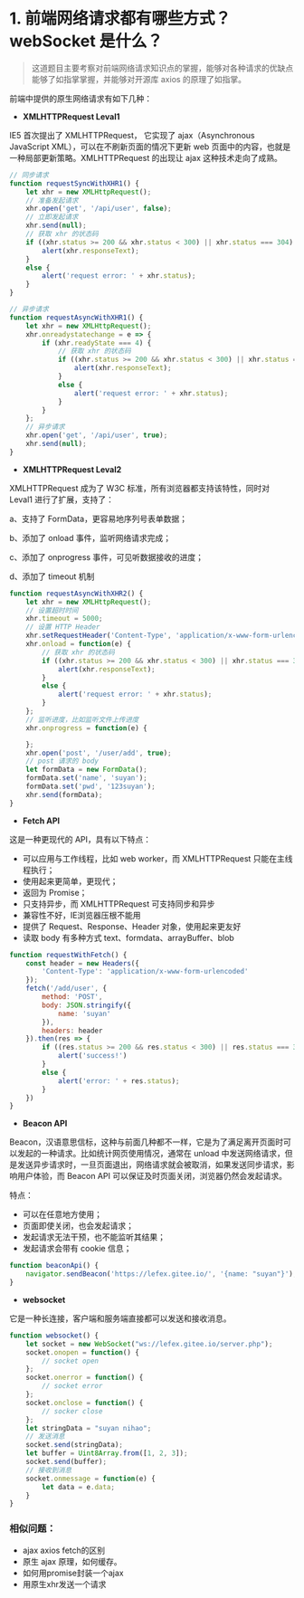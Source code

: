 # 1. 前端网络请求都有哪些方式？webSocket 是什么？

> 这道题目主要考察对前端网络请求知识点的掌握，能够对各种请求的优缺点能够了如指掌掌握，并能够对开源库 axios 的原理了如指掌。

前端中提供的原生网络请求有如下几种：

- **XMLHTTPRequest Leval1**

IE5 首次提出了 XMLHTTPRequest， 它实现了 ajax（Asynchronous JavaScript XML），可以在不刷新页面的情况下更新 web 页面中的内容，也就是一种局部更新策略。XMLHTTPRequest 的出现让 ajax 这种技术走向了成熟。

```js
// 同步请求
function requestSyncWithXHR1() {
    let xhr = new XMLHttpRequest();
    // 准备发起请求
    xhr.open('get', '/api/user', false);
    // 立即发起请求
    xhr.send(null);
    // 获取 xhr 的状态码
    if ((xhr.status >= 200 && xhr.status < 300) || xhr.status === 304) {
        alert(xhr.responseText);
    }
    else {
        alert('request error: ' + xhr.status);
    }
}
```

```js
// 异步请求
function requestAsyncWithXHR1() {
    let xhr = new XMLHttpRequest();
    xhr.onreadystatechange = e => {
        if (xhr.readyState === 4) {
            // 获取 xhr 的状态码
            if ((xhr.status >= 200 && xhr.status < 300) || xhr.status === 304) {
                alert(xhr.responseText);
            }
            else {
                alert('request error: ' + xhr.status);
            }
        }
    };
    // 异步请求
    xhr.open('get', '/api/user', true);
    xhr.send(null);
}
```

- **XMLHTTPRequest Leval2**

XMLHTTPRequest 成为了 W3C 标准，所有浏览器都支持该特性，同时对 Leval1 进行了扩展，支持了：

a、支持了 FormData，更容易地序列号表单数据；

b、添加了 onload 事件，监听网络请求完成；

c、添加了 onprogress 事件，可见听数据接收的进度；

d、添加了 timeout 机制

```js
function requestAsyncWithXHR2() {
    let xhr = new XMLHttpRequest();
    // 设置超时时间
    xhr.timeout = 5000;
    // 设置 HTTP Header
    xhr.setRequestHeader('Content-Type', 'application/x-www-form-urlencoded');
    xhr.onload = function(e) {
        // 获取 xhr 的状态码
        if ((xhr.status >= 200 && xhr.status < 300) || xhr.status === 304) {
            alert(xhr.responseText);
        }
        else {
            alert('request error: ' + xhr.status);
        }
    };
    // 监听进度，比如监听文件上传进度
    xhr.onprogress = function(e) {

    };
    xhr.open('post', '/user/add', true);
    // post 请求的 body
    let formData = new FormData();
    formData.set('name', 'suyan');
    formData.set('pwd', '123suyan');
    xhr.send(formData);
}
```

- **Fetch API**

这是一种更现代的 API，具有以下特点：
- 可以应用与工作线程，比如 web worker，而 XMLHTTPRequest 只能在主线程执行；
- 使用起来更简单，更现代；
- 返回为 Promise；
- 只支持异步，而 XMLHTTPRequest 可支持同步和异步
- 兼容性不好，IE浏览器压根不能用
- 提供了 Request、Response、Header 对象，使用起来更友好
- 读取 body 有多种方式 text、formdata、arrayBuffer、blob

```js
function requestWithFetch() {
    const header = new Headers({
        'Content-Type': 'application/x-www-form-urlencoded'
    });
    fetch('/add/user', {
        method: 'POST',
        body: JSON.stringify({
            name: 'suyan'
        }),
        headers: header
    }).then(res => {
        if ((res.status >= 200 && res.status < 300) || res.status === 304) {
            alert('success!')
        }
        else {
            alert('error: ' + res.status);
        }
    })
}
```

- **Beacon API**

Beacon，汉语意思信标，这种与前面几种都不一样，它是为了满足离开页面时可以发起的一种请求。比如统计网页使用情况，通常在 unload 中发送网络请求，但是发送异步请求时，一旦页面退出，网络请求就会被取消，如果发送同步请求，影响用户体验，而 Beacon API 可以保证及时页面关闭，浏览器仍然会发起请求。

特点：
- 可以在任意地方使用；
- 页面即使关闭，也会发起请求；
- 发起请求无法干预，也不能监听其结果；
- 发起请求会带有 cookie 信息；

```js
function beaconApi() {
    navigator.sendBeacon('https://lefex.gitee.io/', '{name: "suyan"}');
}
```

- **websocket**

它是一种长连接，客户端和服务端直接都可以发送和接收消息。

```js
function websocket() {
    let socket = new WebSocket("ws://lefex.gitee.io/server.php");
    socket.onopen = function() {
        // socket open
    };
    socket.onerror = function() {
        // socket error
    };
    socket.onclose = function() {
        // socker close
    };
    let stringData = "suyan nihao";
    // 发送消息
    socket.send(stringData);
    let buffer = Uint8Array.from([1, 2, 3]);
    socket.send(buffer);
    // 接收到消息
    socket.onmessage = function(e) {
        let data = e.data;
    }
}
```

### 相似问题：
- ajax axios fetch的区别
- 原生 ajax 原理，如何缓存。
- 如何用promise封装一个ajax
- 用原生xhr发送一个请求